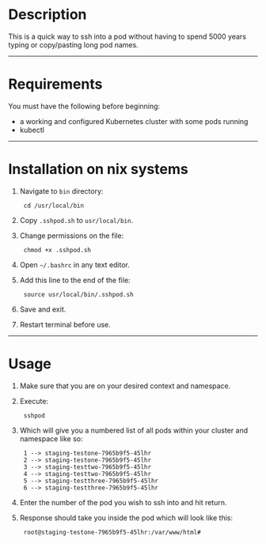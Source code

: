 # Description
This is a quick way to ssh into a pod without having to spend 5000 years typing or copy/pasting long pod names.



---
# Requirements
You must have the following before beginning:

* a working and configured Kubernetes cluster with some pods running
* kubectl


---
# Installation on nix systems
1. Navigate to `bin` directory:

        cd /usr/local/bin

1. Copy `.sshpod.sh` to `usr/local/bin`.
1. Change permissions on the file:

        chmod +x .sshpod.sh

1. Open `~/.bashrc` in any text editor.
1. Add this line to the end of the file:

        source usr/local/bin/.sshpod.sh

1. Save and exit.
1. Restart terminal before use.


---
# Usage

1. Make sure that you are on your desired context and namespace.
1. Execute:

        sshpod
        
1. Which will give you a numbered list of all pods within your cluster and namespace like so:

        1 --> staging-testone-7965b9f5-45lhr
        2 --> staging-testone-7965b9f5-45lhr
        3 --> staging-testtwo-7965b9f5-45lhr
        4 --> staging-testtwo-7965b9f5-45lhr
        5 --> staging-testthree-7965b9f5-45lhr
        6 --> staging-testthree-7965b9f5-45lhr

1. Enter the number of the pod you wish to ssh into and hit return.
1. Response should take you inside the pod which will look like this:

        root@staging-testone-7965b9f5-45lhr:/var/www/html#
      
